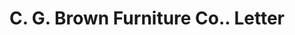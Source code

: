 ---
doi: 10.7916/D8HX2QR9
date_other: '1910'
date_other_textual: '1910'
form: correspondence
genre:
- Letters (correspondence)
name:
- C. G. Brown Furniture Co.
object_in_context_url: https://biggert.cul.columbia.edu/items/view/ave_biggert_01204
subject_hierarchical_geographic:
- Syracuse, New York, United States
subject_name:
- C. G. Brown Furniture Co.
title: C. G. Brown Furniture Co.. Letter
sort_title: C. G. Brown Furniture Co.. Letter
call_number: ave_biggert_01204
coordinates:
- 43.04694444444444,-76.14444444444445
pid: ave_biggert_01204
identifiers: ave_biggert_01204
permalink: /biggert/ave_biggert_01204/
layout: iiif-image-page
---
